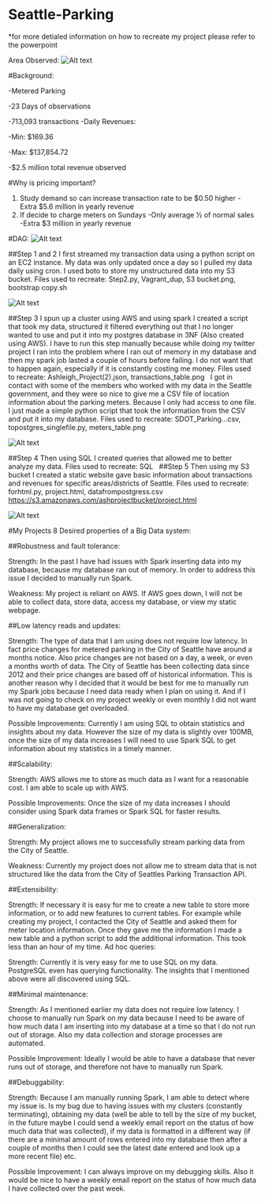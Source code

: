 # Seattle-Parking
*for more detialed information on how to recreate my project please refer to the powerpoint

Area Observed:
![Alt text](areamap.png?raw=true "Title")

#Background:

-Metered Parking

-23 Days of observations

-713,093 transactions
-Daily Revenues:

  -Min: $169.36
  
  -Max: $137,854.72

-$2.5 million total revenue observed

#Why is pricing important?
1) Study demand so can increase transaction rate to be $0.50 higher 
  -Extra $5.6 million in yearly revenue
2) If decide to charge meters on Sundays
  -Only average ½ of normal sales
  -Extra $3 million in yearly revenue
  
#DAG:
![Alt text](diagram.png?raw=true "Title")
  
  
##Step 1 and 2
I first streamed my transaction data using a python script on an EC2 instance. My data was only updated once a day so I pulled my data daily using cron. I used boto to store my unstructured data into my S3 bucket. 
Files used to recreate: Step2.py, Vagrant_dup, S3 bucket.png, bootstrap copy.sh

![Alt text](S3buck.png?raw=true "Title")

##Step 3
I spun up a cluster using AWS and using spark I created a script that took my data, structured it filtered everything out that I no longer wanted to use and put it into my postgres database in 3NF (Also created using AWS). I have to run this step manually because while doing my twitter project I ran into the problem where I ran out of memory in my database and then my spark job lasted a couple of hours before failing. I do not want that to happen again, especially if it is constantly costing me money. 
Files used to recreate: Ashleigh_Project(2).json, transactions_table.png
 
I got in contact with some of the members who worked with my data in the Seattle government, and they were so nice to give me a CSV file of location information about the parking meters. Because I only had access to one file. I just made a simple python script that took the information from the CSV and put it into my database. 
Files used to recreate: SDOT_Parking…csv, topostgres_singlefile.py, meters_table.png

![Alt text](meters_table.png?raw=true "Title")

##Step 4
Then using SQL I created queries that allowed me to better analyze my data.
Files used to recreate: SQL
 
##Step 5
Then using my S3 bucket I created a static website gave basic information about transactions and revenues for specific areas/districts of Seattle. 
Files used to recreate: forhtml.py, project.html, datafrompostgress.csv
https://s3.amazonaws.com/ashprojectbucket/project.html

![Alt text](website.png?raw=true "Title")

#My Projects 8 Desired properties of a Big Data system:

##Robustness and fault tolerance:

Strength: In the past I have had issues with Spark inserting data into my database, because my database ran out of memory. In order to address this issue I decided to manually run Spark. 

Weakness: My project is reliant on AWS. If AWS goes down, I will not be able to collect data, store data, access my database, or view my static webpage. 

##Low latency reads and updates:

Strength: The type of data that I am using does not require low latency. In fact price changes for metered parking in the City of Seattle have around a months notice. Also price changes are not based on a day, a week, or even a months worth of data. The City of Seattle has been collecting data since 2012 and their price changes are based off of historical information. This is another reason why I decided that it would be best for me to manually run my Spark jobs because I need data ready when I plan on using it. And if I was not going to check on my project weekly or even monthly I did not want to have my database get overloaded. 

Possible Improvements: Currently I am using SQL to obtain statistics and insights about my data. However the size of my data is slightly over 100MB, once the size of my data increases I will need to use Spark SQL to get information about my statistics in a timely manner. 

##Scalability:

Strength: AWS allows me to store as much data as I want for a reasonable cost. I am able to scale up with AWS.

Possible Improvements: Once the size of my data increases I should consider using Spark data frames or Spark SQL for faster results.  

##Generalization:

Strength: My project allows me to successfully stream parking data from the City of Seattle. 

Weakness: Currently my project does not allow me to stream data that is not structured like the data from the City of Seattles Parking Transaction API. 

##Extensibility:

Strength: If necessary it is easy for me to create a new table to store more information, or to add new features to current tables. For example while creating my project, I contacted the City of Seattle and asked them for meter location information. Once they gave me the information I made a new table and a python script to add the additional information. This took less than an hour of my time.
Ad hoc queries:

Strength: Currently it is very easy for me to use SQL on my data. PostgreSQL even has querying functionality. The insights that I mentioned above were all discovered using SQL.

##Minimal maintenance:

Strength: As I mentioned earlier my data does not require low latency. I choose to manually run Spark on my data because I need to be aware of how much data I am inserting into my database at a time so that I do not run out of storage. Also my data collection and storage processes are automated.

Possible Improvement: Ideally I would be able to have a database that never runs out of storage, and therefore not have to manually run Spark. 

##Debuggability:

Strength: Because I am manually running Spark, I am able to detect where my issue is. Is my bug due to having issues with my clusters (constantly terminating), obtaining my data (well be able to tell by the size of my bucket, in the future maybe I could send a weekly email report on the status of how much data that was collected), if my data is formatted in a different way (if there are a minimal amount of rows entered into my database then after a couple of months then I could see the latest date entered and look up a more recent file) etc. 

Possible Improvement: I can always improve on my debugging skills. Also it would be nice to have a weekly email report on the status of how much data I have collected over the past week. 


